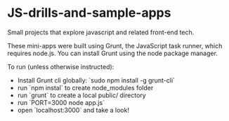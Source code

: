 JS-drills-and-sample-apps
=========================

Small projects that explore javascript and related front-end tech.

These mini-apps were built using Grunt, the JavaScript task runner, which requires node.js. You can install Grunt using the node package manager.

To run (unless otherwise instructed):
<ul>
  <li>Install Grunt cli globally: `sudo npm install -g grunt-cli` </li>
  <li>run `npm instal` to create node_modules folder</li>
  <li>run `grunt` to create a local public/ directory</li>
  <li>run `PORT=3000 node app.js`
  <li>open `localhost:3000` and take a look!
</ul>
